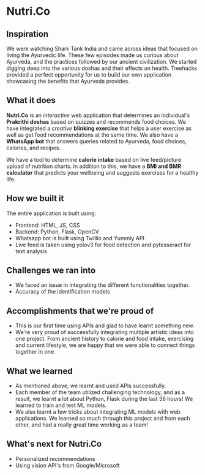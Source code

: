 # Nutri.Co

## Inspiration
We were watching Shark Tank India and came across ideas that focused on living the Ayurvedic life. These few episodes made us curious about Ayurveda, and the practices followed by our ancient civilization. We started digging deep into the various doshas and their effects on health. Treehacks provided a perfect opportunity for us to build our own application showcasing the benefits that Ayurveda provides.

## What it does
**Nutri.Co** is an *interactive* web application that determines an individual's **Prakrithi doshas** based on quizzes and recommends food choices. We have integrated a *creative* **blinking exercise** that helps a user exercise as well as get food recommendations at the same time. 
We also have a **WhatsApp bot** that answers queries related to Ayurveda, food choices, calories, and recipes. 

We have a tool to determine **calorie intake** based on live feed/picture upload of nutrition charts. In addition to this, we have a **BMI and BMR calculator** that predicts your wellbeing and suggests exercises for a healthy life.

## How we built it
The entire application is built using:
- Frontend: HTML, JS, CSS
- Backend: Python, Flask, OpenCV
- Whatsapp bot is built using Twillio and Yummly API
- Live feed is taken using yolov3 for food detection and pytesseract for text analysis

## Challenges we ran into
- We faced an issue in integrating the different functionalities together. 
- Accuracy of the identification models

## Accomplishments that we're proud of
- This is our first time using APIs and glad to have learnt something new.
- We're very proud of successfully integrating multiple artistic ideas into one project. From ancient history to calorie and food intake, exercising and current lifestyle, we are happy that we were able to connect things together in one.

## What we learned
- As mentioned above, we learnt and used APIs successfully.
- Each member of the team utilized challenging technology, and as a result, we learnt a lot about Python, Flask during the last 36 hours! We learned to train and test ML models.
- We also learnt a few tricks about integrating ML models with web applications. We learned so much through this project and from each other, and had a really great time working as a team!

## What's next for Nutri.Co
- Personalized recommendations
- Using vision API's from Google/Microsoft
